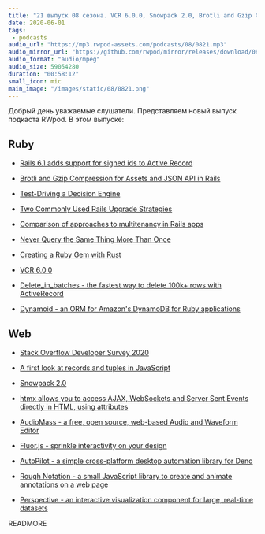 ```yaml
---
title: "21 выпуск 08 сезона. VCR 6.0.0, Snowpack 2.0, Brotli and Gzip Compression, AudioMass, AutoPilot, Dynamoid, Rough Notation и прочее"
date: 2020-06-01
tags:
 - podcasts
audio_url: "https://mp3.rwpod-assets.com/podcasts/08/0821.mp3"
audio_mirror_url: "https://github.com/rwpod/mirror/releases/download/08.21/0821.mp3"
audio_format: "audio/mpeg"
audio_size: 59054280
duration: "00:58:12"
small_icon: mic
main_image: "/images/static/08/0821.png"
---
```


Добрый день уважаемые слушатели. Представляем новый выпуск подкаста RWpod. В этом выпуске:

## Ruby

 - [Rails 6.1 adds support for signed ids to Active Record](https://blog.saeloun.com/2020/05/20/rails-6-1-adds-support-for-signed-ids-to-active-record.html)
 - [Brotli and Gzip Compression for Assets and JSON API in Rails](https://pawelurbanek.com/rails-gzip-brotli-compression)
 - [Test-Driving a Decision Engine](https://medium.com/one-medical-technology/building-a-decision-engine-54f6640dd3d)
 - [Two Commonly Used Rails Upgrade Strategies](https://www.fastruby.io/blog/rails/upgrades/rails-upgrade-strategies.html)
 - [Comparison of approaches to multitenancy in Rails apps](https://blog.arkency.com/comparison-of-approaches-to-multitenancy-in-rails-apps/)


 - [Never Query the Same Thing More Than Once](https://johnnunemaker.com/never-query-the-same-thing-more-than-once/)
 - [Creating a Ruby Gem with Rust](https://richardpatching.com/2020/05/22/creating-a-ruby-gem-with-rust.html)
 - [VCR 6.0.0](https://github.com/vcr/vcr/releases/tag/v6.0.0)
 - [Delete_in_batches - the fastest way to delete 100k+ rows with ActiveRecord](https://github.com/ankane/delete_in_batches)
 - [Dynamoid - an ORM for Amazon's DynamoDB for Ruby applications](https://github.com/Dynamoid/dynamoid)

## Web

 - [Stack Overflow Developer Survey 2020](https://insights.stackoverflow.com/survey/2020)
 - [A first look at records and tuples in JavaScript](https://2ality.com/2020/05/records-tuples-first-look.html)
 - [Snowpack 2.0](https://www.snowpack.dev/posts/2020-05-26-snowpack-2-0-release/)
 - [htmx allows you to access AJAX, WebSockets and Server Sent Events directly in HTML, using attributes](https://htmx.org/)


 - [AudioMass - a free, open source, web-based Audio and Waveform Editor](https://audiomass.co/)
 - [Fluor.js - sprinkle interactivity on your design](https://fluorjs.github.io/)
 - [AutoPilot - a simple cross-platform desktop automation library for Deno](https://github.com/divy-work/autopilot-deno)
 - [Rough Notation - a small JavaScript library to create and animate annotations on a web page](https://roughnotation.com/)
 - [Perspective - an interactive visualization component for large, real-time datasets](https://perspective.finos.org/)

READMORE
